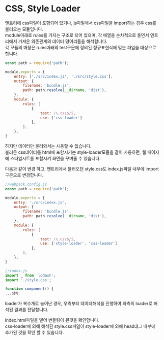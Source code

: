 # CSS, Style Loader
엔트리에 css파일이 포함되어 있거나, js파일에서 css파일을 import하는 경우 css를 불러오는 모듈입니다.  
module아래로 rules를 가지는 구조로 되어 있으며, 각 배열을 순차적으로 돌면서 엔트리에서 가져온 의존관계의 데이터 덩어리들을 해석합니다.  
각 모듈의 매칭은 rules아래의 test구문에 정의된 정규표현식에 맞는 파일을 대상으로 합니다.

```javascript
const path = require('path');

module.exports = {
    entry: ['./src/index.js', './src/style.css'],
    output: {
        filename: 'bundle.js',
        path: path.resolve(__dirname, 'dist'),
    },
    module: {
        rules: [
            {
                test: /\.css$/i,
                use: ['css-loader']
            },
        ],
    },
}
```
하지만 데이터만 불러와서는 사용할 수 없습니다.  
불러온 css데이터를 html에 포함시키는 style-loader모듈을 같이 사용하면, 웹 페이지에 스타일시트를 포함시켜 화면을 꾸며줄 수 있습니다.

다음과 같이 변경 하고, 엔트리에서 불러오던 style.css도 index.js파일 내부에 import 구문으로 변경합니다.
```javascript
//webpack.config.js
const path = require('path');

module.exports = {
    entry: './src/index.js',
    output: {
        filename: 'bundle.js',
        path: path.resolve(__dirname, 'dist'),
    },
    module: {
        rules: [
            {
                test: /\.css$/i,
                use: ['style-loader', 'css-loader']
            },
        ],
    },
}

//index.js
import _ from 'lodash';
import './style.css';

function component() {
...생략
```
loader가 복수개로 늘어난 경우, 우측부터 데이터해석을 진행하여 좌측의 loader로 해석된 결과를 전달합니다.

index.html파일을 열어 번들링이 된것을 확인합니다.  
css-loader에 의해 해석된 style.css파일이 style-loader에 의해 head태그 내부에 추가된 것을 확인 할 수 있습니다.